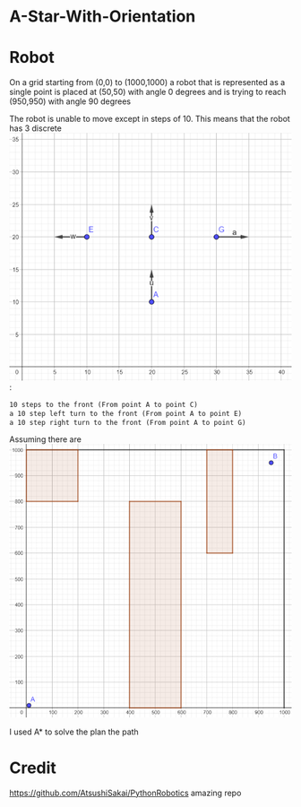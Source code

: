 # A-Star-With-Orientation
# Robot
On a grid starting from (0,0) to (1000,1000) a robot that is represented as a single point is placed at (50,50) with angle 0 degrees and is trying to reach (950,950) with angle 90 degrees

The robot is unable to move except in steps of 10.
This means that the robot has 3 discrete ![motions](CAPTURE(1).PNG):

    10 steps to the front (From point A to point C)
    a 10 step left turn to the front (From point A to point E)
    a 10 step right turn to the front (From point A to point G)


Assuming there are 
![obstacles](Capture2.png) 

I used A* to solve the plan the path


# Credit
https://github.com/AtsushiSakai/PythonRobotics
amazing repo 

